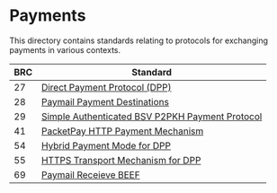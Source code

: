 # Payments

This directory contains standards relating to protocols for exchanging payments in various contexts.

BRC | Standard
-----|------------------
27   | [Direct Payment Protocol (DPP)](./0027.md)
28   | [Paymail Payment Destinations](./0028.md)
29   | [Simple Authenticated BSV P2PKH Payment Protocol](./0029.md)
41   | [PacketPay HTTP Payment Mechanism](./0041.md)
54   | [Hybrid Payment Mode for DPP](./0054.md)
55   | [HTTPS Transport Mechanism for DPP](./0055.md)
69   | [Paymail Receieve BEEF](./0069.md)
